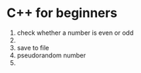 # C++ for beginners

1. check whether a number is even or odd
2.
3. save to file
4. pseudorandom number
5. 
